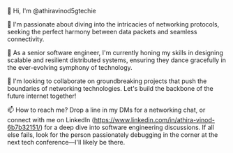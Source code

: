 👋 Hi, I'm @athiravinod5gtechie

👀 I'm passionate about diving into the intricacies of networking protocols, seeking the perfect harmony between data packets and seamless connectivity.

🌱 As a senior software engineer, I'm currently honing my skills in designing scalable and resilient distributed systems, ensuring they dance gracefully in the ever-evolving symphony of technology.

💞️ I'm looking to collaborate on groundbreaking projects that push the boundaries of networking technologies. Let's build the backbone of the future internet together!

📫 How to reach me? Drop a line in my DMs for a networking chat, or connect with me on LinkedIn (https://www.linkedin.com/in/athira-vinod-6b7b32151/)
 for a deep dive into software engineering discussions. If all else fails, look for the person passionately debugging in the corner at the next tech conference—I'll likely be there.
